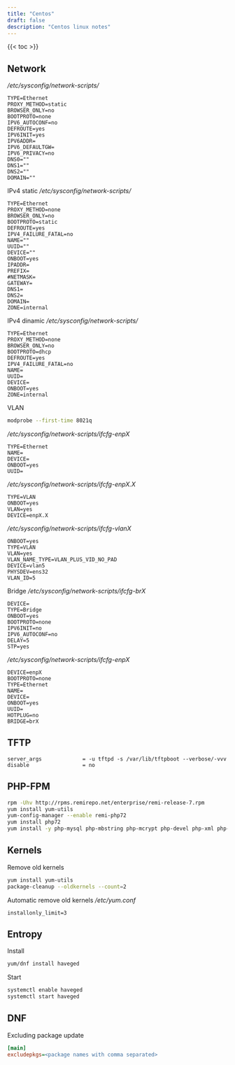 ```yaml
---
title: "Centos"
draft: false
description: "Centos linux notes"
---
```


{{< toc >}}

## Network

_/etc/sysconfig/network-scripts/_

```text
TYPE=Ethernet
PROXY_METHOD=static
BROWSER_ONLY=no
BOOTPROTO=none
IPV6_AUTOCONF=no
DEFROUTE=yes
IPV6INIT=yes
IPV6ADDR=
IPV6_DEFAULTGW=
IPV6_PRIVACY=no
DNS0=""
DNS1=""
DNS2=""
DOMAIN=""
```

IPv4 static
_/etc/sysconfig/network-scripts/_

```text
TYPE=Ethernet
PROXY_METHOD=none
BROWSER_ONLY=no
BOOTPROTO=static
DEFROUTE=yes
IPV4_FAILURE_FATAL=no
NAME=""
UUID=""
DEVICE=""
ONBOOT=yes
IPADDR=
PREFIX=
#NETMASK=
GATEWAY=
DNS1=
DNS2=
DOMAIN=
ZONE=internal
```

IPv4 dinamic
_/etc/sysconfig/network-scripts/_

```text
TYPE=Ethernet
PROXY_METHOD=none
BROWSER_ONLY=no
BOOTPROTO=dhcp
DEFROUTE=yes
IPV4_FAILURE_FATAL=no
NAME=
UUID=
DEVICE=
ONBOOT=yes
ZONE=internal
```

VLAN

```bash
modprobe --first-time 8021q
```

_/etc/sysconfig/network-scripts/ifcfg-enpX_

```text
TYPE=Ethernet
NAME=
DEVICE=
ONBOOT=yes
UUID=
```

_/etc/sysconfig/network-scripts/ifcfg-enpX.X_

```text
TYPE=VLAN
ONBOOT=yes
VLAN=yes
DEVICE=enpX.X
```

_/etc/sysconfig/network-scripts/ifcfg-vlanX_

```text
ONBOOT=yes
TYPE=VLAN
VLAN=yes
VLAN_NAME_TYPE=VLAN_PLUS_VID_NO_PAD
DEVICE=vlan5
PHYSDEV=ens32
VLAN_ID=5
```

Bridge
_/etc/sysconfig/network-scripts/ifcfg-brX_

```text
DEVICE=
TYPE=Bridge
ONBOOT=yes
BOOTPROTO=none
IPV6INIT=no
IPV6_AUTOCONF=no
DELAY=5
STP=yes
```

_/etc/sysconfig/network-scripts/ifcfg-enpX_

```text
DEVICE=enpX
BOOTPROTO=none
TYPE=Ethernet
NAME=
DEVICE=
ONBOOT=yes
UUID=
HOTPLUG=no
BRIDGE=brX
```

## TFTP

```text
server_args             = -u tftpd -s /var/lib/tftpboot --verbose/-vvv
disable                 = no
```

## PHP-FPM

```bash
rpm -Uhv http://rpms.remirepo.net/enterprise/remi-release-7.rpm
yum install yum-utils
yum-config-manager --enable remi-php72
yum install php72
yum install -y php-mysql php-mbstring php-mcrypt php-devel php-xml php-gd
```

## Kernels

Remove old kernels

```bash
yum install yum-utils
package-cleanup --oldkernels --count=2
```

Automatic remove old kernels
_/etc/yum.conf_

```text
installonly_limit=3
```

## Entropy

Install

```bash
yum/dnf install haveged
```

Start

```bash
systemctl enable haveged
systemctl start haveged
```

## DNF

Excluding package update

```ini
[main]
excludepkgs=<package names with comma separated>
```
